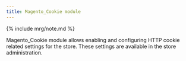 ```yaml
---
title: Magento_Cookie module
---
```


{% include mrg/note.md %}

Magento_Cookie module allows enabling and configuring HTTP cookie related settings for the store. These settings are available in the store administration.


